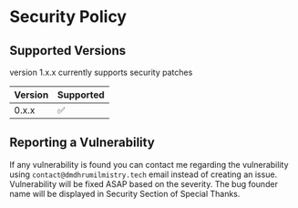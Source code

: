 # Security Policy

## Supported Versions

version 1.x.x currently supports security patches

| Version | Supported          |
| ------- | ------------------ |
| 0.x.x   | :white_check_mark: |

## Reporting a Vulnerability

If any vulnerability is found you can contact me regarding the vulnerability using `contact@dmdhrumilmistry.tech` email instead of creating an issue. Vulnerability will be fixed ASAP based on the severity. The bug founder name will be displayed in Security Section of Special Thanks.
